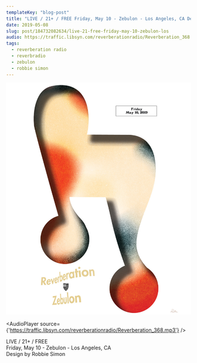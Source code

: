 ```yaml
---
templateKey: "blog-post"
title: "LIVE / 21+ / FREE Friday, May 10 - Zebulon - Los Angeles, CA Design by Robbie Simon"
date: 2019-05-08
slug: post/184732082634/live-21-free-friday-may-10-zebulon-los
audio: https://traffic.libsyn.com/reverberationradio/Reverberation_368.mp3
tags:
  - reverberation radio
  - reverbradio
  - zebulon
  - robbie simon
---
```


![LIVE / 21+ / FREE Friday, May 10 - Zebulon - Los Angeles, CA Design by Robbie Simon](../images/22bc80cb28cfcc6cfecc9edc9030e86fd044a36cca7bef381270cbdc0d950e8e.jpg)

<AudioPlayer source={'https://traffic.libsyn.com/reverberationradio/Reverberation_368.mp3'} />

<p>LIVE / 21+ / FREE<br />Friday, May 10 - Zebulon - Los Angeles, CA<br />Design by Robbie Simon<br /></p>
